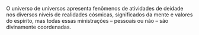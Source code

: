 O universo de universos apresenta fenômenos de atividades de deidade nos diversos níveis de realidades cósmicas, significados da mente e valores do espírito, mas todas essas ministrações – pessoais ou não – são divinamente coordenadas.